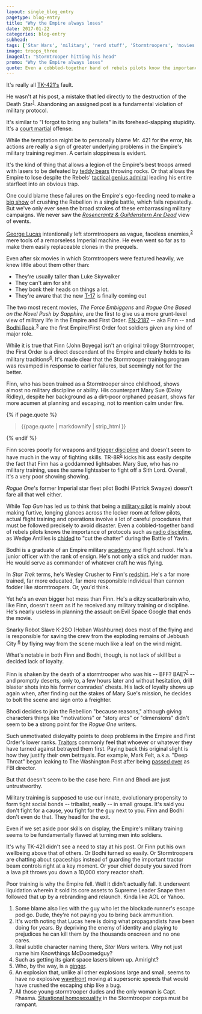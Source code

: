 ```yaml
---
layout: single_blog_entry
pagetype: blog-entry
title: "Why the Empire always loses"
date: 2017-01-22
categories: blog-entry
subhead:
tags: ['Star Wars', 'military', 'nerd stuff', 'Stormtroopers', 'movies']
image: troops_three
imageAlt: "Stormtrooper hitting his head"
promo: "Why the Empire always loses"
quote: Even a cobbled-together band of rebels pilots know the importance of protocols such as radio discipline.
---  
```


It's really all [TK-421's][8] fault.

He wasn't at his post, a mistake that led directly to the destruction of the Death Star<sup>[1][1]</sup>. Abandoning an assigned post is a fundamental violation of military protocol.

It's similar to "I forgot to bring any bullets" in its forehead-slapping stupidity. It's a [court martial][9] offense.

While the temptation might be to personally blame Mr. 421 for the error, his actions are really a sign of greater underlying problems in the Empire's military training regimen. A certain sloppiness is evident.

It's the kind of thing that allows a legion of the Empire's best troops armed with lasers to be defeated by [teddy bears][10] throwing rocks. Or that allows the Empire to lose despite the Rebels' [tactical genius admiral][11] leading his entire starfleet into an obvious trap.

One could blame these failures on the Empire's ego-feeding need to make a [big show][12] of crushing the Rebellion in a single battle, which fails repeatedly. But we've only ever seen the broad strokes of these embarrassing military campaigns. We never saw the _[Rosencrantz & Guildenstern Are Dead][13]_ view of events.

[George Lucas][14] intentionally left stormtroopers as vague, faceless enemies,<sup>[2][2]</sup> mere tools of a remorseless Imperial machine. He even went so far as to make them easily replaceable clones in the prequels.

Even after six movies in which Stormtroopers were featured heavily, we knew little about them other than:

* They're usually taller than Luke Skywalker
* They can't aim for shit
* They bonk their heads on things a lot.
* They're aware that the new [T-17][15] is finally coming out

The two most recent movies, _The Force Embiggens_ and _Rogue One Based on the Novel Push by Sapphire_, are the first to give us a more grunt-level view of military life in the Empire and First Order. [FN-2187][16] -- aka Finn -- and [Bodhi Rook][17].<sup>[3][3]</sup> are the first Empire/First Order foot soldiers given any kind of major role.

While it is true that Finn (John Boyega) isn't an original trilogy Stormtrooper, the First Order is a direct descendant of the Empire and clearly holds to its military traditions<sup>[4][4]</sup>. It's made clear that the Stormtrooper training program was revamped in response to earlier failures, but seemingly not for the better.

Finn, who has been trained as a Stormtrooper since childhood, shows almost no military discipline or ability. His counterpart Mary Sue (Daisy Ridley), despite her background as a dirt-poor orphaned peasant, shows far more acumen at planning and escaping, not to mention calm under fire.


{% if page.quote %}
  <aside class="blog-pullquote">
  <blockquote>{{page.quote | markdownify | strip_html }}</blockquote>
  </aside>
{% endif %}


Finn scores poorly for weapons and [trigger discipline][18] and doesn't seem to have much in the way of fighting skills. TR-8R<sup>[5][5]</sup> kicks his ass easily despite the fact that Finn has a goddamned lightsaber. Mary Sue, who has no military training, uses the same lightsaber to fight off a Sith Lord. Overall, it's a very poor showing showing.

_Rogue One_'s former Imperial star fleet pilot Bodhi (Patrick Swayze) doesn't fare all that well either.

While _Top Gun_ has led us to think that being a [military pilot][20] is mainly about making furtive, longing glances across the locker room at fellow pilots, actual flight training and operations involve a lot of careful procedures that must be followed precisely to avoid disaster. Even a cobbled-together band of rebels pilots knows the importance of protocols such as [radio discipline][22], as Wedge Antilles is [chided][21] to "cut the chatter" during the Battle of Yavin.

Bodhi is a graduate of an Empire military [academy][23] and flight school. He's a junior officer with the rank of ensign. He's not only a stick and rudder man. He would serve as commander of whatever craft he was flying.

In _Star Trek_ terms, he's Wesley Crusher to Finn's [redshirt][24]. He's a far more trained, far more educated, far more responsible individual than cannon fodder like stormtroopers. Or, you'd think.

Yet he's an even bigger hot mess than Finn. He's a ditzy scatterbrain who, like Finn, doesn't seem as if he received any military training or discipline. He's nearly useless in planning the assault on Evil Space Google that ends the movie.

Snarky Robot Slave K-2SO (Hoban Washburne) does most of the flying and is responsible for saving the crew from the exploding remains of Jebbush City <sup>[6][6]</sup> by flying way from the scene much like a leaf on the wind might.

What's notable in both Finn and Bodhi, though, is not lack of skill but a decided lack of loyalty.

Finn is shaken by the death of a stormtrooper who was his -- BFF? BAE?<sup>[7][7]</sup> -- and promptly deserts, only to, a few hours later and without hesitation, drill blaster shots into his former comrades' chests. His lack of loyalty shows up again when, after finding out the stakes of Mary Sue's mission, he decides to bolt the scene and sign onto a freighter.

Bhodi decides to join the Rebellion "because reasons," although giving characters things like "motivations" or "story arcs" or "dimensions" didn't seem to be a strong point for the _Rogue One_ writers.

Such unmotivated disloyalty points to deep problems in the Empire and First Order's lower ranks. [Traitors][25] commonly feel that whoever or whatever they have turned against betrayed them first. Paying back this original slight is how they justify their own betrayals. For example, Mark Felt, a.k.a. "Deep Throat" began leaking to The Washington Post after being [passed over][26] as FBI director.

But that doesn't seem to be the case here. Finn and Bhodi are just untrustworthy.

Military training is supposed to use our innate, evolutionary propensity to form tight social bonds -- tribalist, really -- in small groups. It's said you don't fight for a cause, you fight for the guy next to you. Finn and Bodhi don't even do that. They head for the exit.

Even if we set aside poor skills on display, the Empire's military training seems to be fundamentally flawed at turning men into soldiers.

It's why TK-421 didn't see a need to stay at his post. Or Finn put his own wellbeing above that of others. Or Bodhi turned so easily. Or Stormtroopers are chatting about spaceships instead of guarding the  important tractor beam controls right at a key moment. Or your chief deputy you saved from a lava pit throws you down a 10,000 story reactor shaft.

Poor training is why the Empire fell. Well it didn't actually fall. It underwent liquidation wherein it sold its core assets to Supreme Leader Snape then followed that up by a rebranding and relaunch. Kinda like AOL or Yahoo.  


1. <span id="footnote-one-sw-mil"></span>Some blame also lies with the guy who let the blockade runner's escape pod go. Dude, they're not paying you to bring back ammunition.
2. <span id="footnote-two-sw-mil"></span>It's worth noting that Lucas here is doing what propagandists have been doing for years. By depriving the enemy of identity and playing to prejudices he can kill them by the thousands onscreen and no one cares.
3. <span id="footnote-three-sw-mil"></span>Real subtle character naming there, _Star Wars_ writers. Why not just name him Knowthings McDoomedguy?
4. <span id="footnote-four-sw-mil"></span>Such as getting its giant space lasers blown up. Amiright?
5. <span id="footnote-five-sw-mil"></span>Who, by the way, is a [ginger][19].
6. <span id="footnote-six-sw-mil"></span>An explosion that, unlike all other explosions large and small, seems to have no explosive [wavefront][27] moving at supersonic speeds that would have crushed the escaping ship like a bug.
7. <span id="footnote-seven-sw-mil"></span>All those young stormtrooper dudes and the only woman is Capt. Phasma. [Situational homosexuality][28] in the Stormtrooper corps must be rampant.

[1]:#footnote-one-sw-mil
[2]:#footnote-two-sw-mil
[3]:#footnote-three-sw-mil
[4]:#footnote-four-sw-mil
[5]:#footnote-five-sw-mil
[6]:#footnote-six-sw-mil
[7]:#footnote-seven-sw-mil
[8]:http://starwars.wikia.com/wiki/TK-421
[9]:https://www.thestar.com/news/world/2015/03/25/us-sgt-bowe-bergdahl-faces-desertion-court-martial-for-abandoning-post-in-afghanistan.html
[10]:http://giphy.com/gifs/star-wars-ewoks-party-8eO7hzLI75Rle
[11]:https://sqkisiggy.files.wordpress.com/2009/12/barackbar_08_he_knows_when_its_a_trap_barack_obama_2008_campaign_spoof_admiral_ackbar.jpg
[12]:https://www.youtube.com/watch?v=ImzD8Th4vOU
[13]:https://en.wikipedia.org/wiki/Rosencrantz_and_Guildenstern_Are_Dead
[14]:http://giphy.com/gifs/disneypixar-disney-pixar-11tTNkNy1SdXGg
[15]:http://starwars.wikia.com/wiki/T-17
[16]:http://starwars.wikia.com/wiki/Finn
[17]:http://starwars.wikia.com/wiki/Bodhi_Rook
[18]:https://en.wikipedia.org/wiki/Gun_safety#Keep_fingers_off_the_trigger
[19]:http://screenrant1.imgix.net/wp-content/uploads/Star-Wars-Nines-in-The-Force-Awakens.png?auto=format&lossless=1&q=40&w=804&h=620&fit=crop
[20]:https://www.youtube.com/watch?v=A-oY_dVvu70
[21]:http://movie-sounds.org/sci-fi-movie-samples/star-wars-episode-iv-a-new-hope-1977/cut-the-chatter-red-two-accelerate-to-attack-speed
[22]:https://en.wikipedia.org/wiki/Voice_procedure
[23]:http://starwars.wikia.com/wiki/Terrabe_Sector_Service_Academy
[24]:https://www.youtube.com/watch?v=M3cL1Aofy90
[25]:https://www.amazon.com/Benedict-Arnold-Willard-Sterne-Randall-ebook/dp/B0083UL1F2/ref=sr_1_2?s=books&ie=UTF8&qid=1485111159&sr=1-2&keywords=traitors+nonfiction
[26]:https://en.wikipedia.org/wiki/Mark_Felt
[27]:https://www.youtube.com/watch?v=KC7zdZ00eZ4
[28]: https://en.wikipedia.org/wiki/Situational_sexual_behavior#Pseudo-homosexuality

